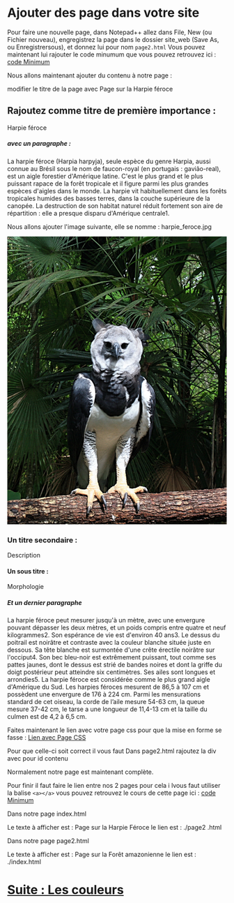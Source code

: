 # Ajouter des page dans votre site

Pour faire une nouvelle page, dans Notepad++ allez dans File, New (ou Fichier nouveau), engregistrez la page dans le dossier site_web (Save As, ou Enregistrersous), et donnez lui pour nom ````page2.html```` 
Vous pouvez maintenant lui rajouter le code minumum que vous pouvez retrouvez ici : [code Minimum](./MINI.md)

Nous allons maintenant ajouter du contenu à notre page :

modifier le titre de la page avec Page sur la Harpie féroce

## Rajoutez comme titre de première importance :

Harpie féroce

##### avec un paragraphe :

La harpie féroce (Harpia harpyja), seule espèce du genre Harpia, aussi connue au Brésil sous le nom de faucon-royal (en portugais : gavião-real), est un aigle forestier d'Amérique latine. C'est le plus grand et le plus puissant rapace de la forêt tropicale et il figure parmi les plus grandes espèces d'aigles dans le monde. La harpie vit habituellement dans les forêts tropicales humides des basses terres, dans la couche supérieure de la canopée. La destruction de son habitat naturel réduit fortement son aire de répartition : elle a presque disparu d'Amérique centrale1.

Nous allons ajouter l'image suivante, elle se nomme : harpie_feroce.jpg

![image](./harpie_feroce.jpg)

### Un titre secondaire : 

Description

#### Un sous titre :

Morphologie

##### Et un dernier paragraphe

La harpie féroce peut mesurer jusqu'à un mètre, avec une envergure pouvant dépasser les deux mètres, et un poids compris entre quatre et neuf kilogrammes2. Son espérance de vie est d'environ 40 ans3. Le dessus du poitrail est noirâtre et contraste avec la couleur blanche située juste en dessous. Sa tête blanche est surmontée d'une crête érectile noirâtre sur l'occiput4. Son bec bleu-noir est extrêmement puissant, tout comme ses pattes jaunes, dont le dessus est strié de bandes noires et dont la griffe du doigt postérieur peut atteindre six centimètres. Ses ailes sont longues et arrondies5. La harpie féroce est considérée comme le plus grand aigle d'Amérique du Sud. Les harpies féroces mesurent de 86,5 à 107 cm et possèdent une envergure de 176 à 224 cm. Parmi les mensurations standard de cet oiseau, la corde de l’aile mesure 54-63 cm, la queue mesure 37-42 cm, le tarse a une longueur de 11,4-13 cm et la taille du culmen est de 4,2 à 6,5 cm.

Faites maintenant le lien avec votre page css pour que la mise en forme se fasse : [Lien avec Page CSS](./INTRO_CSS.md)

Pour que celle-ci soit correct il vous faut Dans page2.html rajoutez la div avec pour id contenu

Normalement notre page est maintenant complète.

Pour finir il faut faire le lien entre nos 2 pages pour cela i lvous faut utiliser la balise ````<a></a>```` vous pouvez retrouvez le cours de cette page ici : [code Minimum](./LIEN.md)

Dans notre page index.html

Le texte à afficher est : Page sur la Harpie Féroce
le lien est : ./page2 .html

Dans notre page page2.html

Le texte à afficher est : Page sur la Forêt amazonienne
le lien est : ./index.html

# [Suite : Les couleurs](COULEUR.md)
